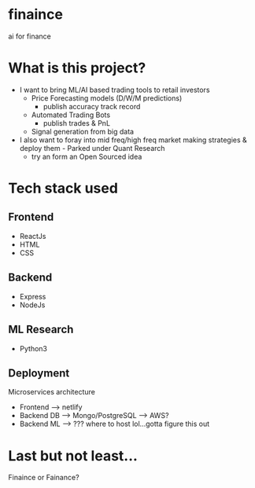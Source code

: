 # finaince
 ai for finance

# What is this project?

- I want to bring ML/AI based trading tools to retail investors
    - Price Forecasting models (D/W/M predictions)
        - publish accuracy track record
    - Automated Trading Bots
        - publish trades & PnL
    - Signal generation from big data
- I also want to foray into mid freq/high freq market making strategies & deploy them
        - Parked under Quant Research
    - try an form an Open Sourced idea

# Tech stack used
## Frontend
- ReactJs
- HTML
- CSS

## Backend 
- Express
- NodeJs

## ML Research
- Python3

## Deployment
Microservices architecture
- Frontend --> netlify
- Backend DB --> Mongo/PostgreSQL --> AWS?
- Backend ML --> ??? where to host lol...gotta figure this out

# Last but not least...
Finaince or Fainance?

